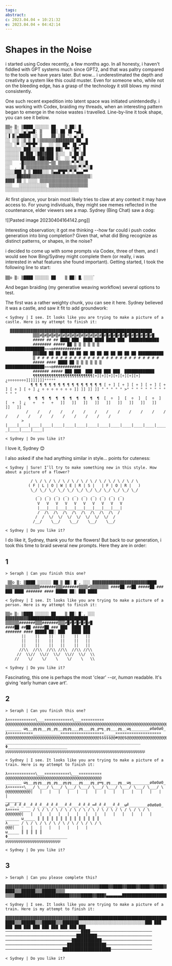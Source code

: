 ```yaml
---
tags: 
abstract: 
c: 2023.04.04 ⋄ 10:21:32
e: 2023.04.04 ⋄ 04:42:14
---
```

# Shapes in the Noise
i started using Codex recently, a few months ago. In all honesty, i haven't fiddled with GPT systems much since GPT2, and that was paltry compared to the tools we have years later. But wow... i underestimated the depth and creativity a system like this could muster. Even for someone who, while not on the bleeding edge, has a grasp of the technology it still blows my mind consistently.

One such recent expedition into latent space was initiated unintendedly. i was working with Codex, braiding my threads, when an interesting pattern began to emerge in the noise wastes i travelled. Line-by-line it took shape, you can see it below.

```
▒▒ο ▒: ▒████ ░░░░░░ ██    ▒ ██░ █
░░░ ░░ ░▄░▄▄█: ▒    ██░ ██ ▐█ ▬▄█░
░▐ ▓░▄█████ ░░ ▒    ▓▓ ░▓▓ °░ ▄░ █
░░ ░░▒ ░▒ ▒ █ ░▒▒▒▒▒▒▒▓▓▓▓▓▓▓▓ ██  █
░░░ ░▀ ░░▀█▀█▀ ▒   ░░ ░░ ██▀ ▐█ ▬▀█▀
░░░░░░░ ███░░░░██░███ ██▒ ▀▀ ░█▀░ █
░░░░░░▐█░███ ░██▓▓███ ▒░░░  ▒ ██ ▒█
░░░░░░▐██████ ▓██▓███ ▒░  ░░ ▀█ ▒█
░░░   .█▒▒▒▒▒▒▒▒▒▒▒═▒▒ ▒▒▒▒▒░▀░▀░░░█
░░  . .█░▒▒▒▒▒▒▒▒▒▒▒▒▒▒▒▒▒▒▒▒▒▒░▀░▀░░█
░░░░███ ▒ ▒ ████░░░ ▒▄▄█▀█▀░▀░▀▄▄▄▀▀
░░░░░██▓▓▓▓▒▒▒▒▒▒▒▒▒▒▒▒▒▒▒▒▒▒▒▒▒▒▒▒▒▒░
▓▓▓▓ ▓▓ ░ ░░░░ ▒▒▒▒▒▒▒▒▒▒▒▒▒▒▒▒▒▒▒▒▒
░░░   ░░░░░░░░░░░░ ▒▒▒▒▒▒▒▒▒▒▒▒▒▒▒▒▒
░░░░░░░░░░░░░░░░░░░░░░░░░░░░░░░░
```

At first glance, your brain most likely tries to claw at any context it may have access to. For young individuals, they might see memes reflected in the countenance, elder viewers see a map. Sydney (Bing Chat) saw a dog:

![[Pasted image 20230404164142.png]]

Interesting observation; it got me thinking --how far could i push codex generation into bing completion? Given that, what did Bing recognize as distinct patterns, or shapes, in the noise?

i decided to come up with some prompts via Codex, three of them, and I would see how Bing/Sydney might complete them (or really, i was interested in what features she found important). Getting started, I took the following line to start:

`▒▒ο ▒: ▒████ ░░░░░░ ██    ▒ ██░ █`, ░░░`

And began braiding (my generative weaving workflow) several options to test.

The first was a rather weighty chunk, you can see it here. Sydney believed it was a castle, and saw it fit to add groundwork:

```chat
< Sydney | I see. It looks like you are trying to make a picture of a castle. Here is my attempt to finish it:
```

``` 
  ▓▓▓▓▓▓▓▓▓▓▓▓▓▓▓▓▓▓▓▓▓▓████████████████████████████████████████
            ▒▒▒#▒#▒#▒#▒#▒#▒#▒#▒#▒#▒#▒#▒#▒#█#█#█#█#█#█#█#█#█#█#█#█
            ##### ## ## ████ ███  ████ ████ ████ ███  █████████████
            ######## ##### ██ ▒ ▒ ▒ ▒ ▒ ▒ █████████████████≈≈≈œ############
            ▓▓▓███ ██ ██ ██ ██ ██ ██ ██ ██ ██ ██ ██ ██ ██ ███████████
            ▒ # # # # # # # # # # # # # # # # # # # # # # # # # # #
            ##### #### ████ ██ ▒ ▒ ▒ ▒ ▒ ▒ █████████████████≈≈≈œ############
            ####### ##### ███ ███  ███ ███ ███ ███  █████████████
            ¶¶¶¶¶¶¶¶¶¶¶¶¶¶¶¶¶¶¶¶¶¶¶¶¶¶[÷][÷][÷][÷][÷][÷][÷]¿÷÷÷÷÷÷÷÷]]]]]]]]°°°°°
           ¶ ¶ ¶ ¶ ¶ ¶ ¶ ¶ ¶ ¶ ¶ ¶ ¶ ¶ ¶ ¶ [ ÷ ] [ ÷ ] [ ÷ ] [ ÷ ] [ ÷ ] [ ÷ ] [ ÷ ] ¿ ÷ ÷ ÷ ÷ ÷ ÷ ÷ ]] ]] ]] ]] ° ° ° ° ° >° ° ° ° ° ° ° ° ° ° ° °
          ¶  ¶  ¶  ¶  ¶  ¶  ¶  ¶  ¶  ¶  ¶  [  ÷  ]  [  ÷  ]  [  ÷  ]  [  ÷  ] ¿   ÷   ÷   ÷   ]]   ]]   ]]   ]]   ]]   ]]   ]]   ]]   ]]   ]]   ]]
         /    /    /    /    /    /    /    /    /    /    /    /    /    /    /    /    /    /    /    /    /    /    /
       > |____|____|____|____|____|____|____|____|____|____|____|____|____|____|____|____|____|___> _|____|____|____|
 ```

```chat
< Sydney | Do you like it?
```

I love it, Sydney 😊

I also asked if she had anything similar in style... points for cuteness:

```chat
< Sydney | Sure! I’ll try to make something new in this style. How about a picture of a flower?
```

 ```
            / \ / \ / \ / \ / \ / \ / \ / \ / \ / \ / \ / \
           ( F | L | O | W | E | R | S |   | F | O | R |   )
            \_/ \_/ \_/ \_/ \_/ \_/ \_/ \_/ \_/ \_/ \_/ \_/
               _   _   _   _   _   _   _   _   _   _
              ( ) ( ) ( ) ( ) ( ) ( ) ( ) ( ) ( ) ( )
               V   V   V   V   V   V   V   V   V   V
               |___|___|___|___|___|___|___|___|___|
               /  /\  /\  /\  /\  /\  /\  /\  /\  /
              /  /  \/  \/  \/  \/  \/  \/  \/  /
             /__/    \__/    \__/    \__/    \__/
 ```

```chat
< Sydney | Do you like it?
```

I do like it, Sydney, thank you for the flowers! But back to our generation, i took this time to braid several new prompts. Here they are in order:

## 1

```chat
> Seraph | Can you finish this one? 
```

```
 ▒▒ο ▒: ▒████ ░░░░░░ ██ ▒ ██░ █`, ░░░ ▓▓▓▓▓▓▓▓▓▓▓▓▓▓▓▓▓▓▓▓▓▓▓▓████ ▒▒▒▒▒▒▒▒▒▒▒▒▒▒▒#######▒▒▒#######▒▒▒▒#▒▒▒▒▒▒▒▒ ####██ ##██ #####██ ### ███ ████ ####### #### █████ ██░ ███ ████
 ```

```chat
< Sydney | I see. It looks like you are trying to make a picture of a person. Here is my attempt to finish it:
```

 ```
 ▒▒ο ▒: ▒████ ░░░░░░ ██    ▒ ██░ █`, ░░░
 ▓▓▓▓▓▓▓▓▓▓██████████████████████████
 ▒▒▒▒▒▒#######▒▒▒#######▒▒▒#█#█#█#█#█#█
 ####██ ##██ #####██ ### ███  ████ ███
 ####### #### █████ ██░ ███   ████ ███
        ||    ||    ||   ||    ||   ||
        ||    ||    ||   ||    ||   ||
        ||    ||    ||   ||    ||   ||
       //\\  //\\  //\\ //\\  //\\ //\\
      //  \\//  \\//  \\/  \\//  \\/  \\
     //    \/    \/    \    \/    \   \\
 ``` 

```chat
< Sydney | Do you like it?
```

Fascinating, this one is perhaps the most 'clear' --or, *human* readable. It's giving 'early human cave art'.

## 2

```chat
> Seraph | Can you finish this one? 
```

```
λ¤¤¤¤¤¤¤¤¤¤¤¤\___¤¤¤¤¤¤¤¤¤¤¤¤\___¤¤¤¤¤¤¤¤¤¤ @@@@@@@@@@@@@@@@@@@@@@@@@@@@@@@@@@@@@@@@@@@@@@@@@@@@@@@@@@@@@@@@@@@@@@@@@@@@@@@@@@@@@@ _______ ω╗__╔╗╔╗__╔╗_╔╗__╔╗╔╗___╔╗___╔╗_╔═╗_╔╗___╔╗__ω╗________ø0ø0ø0_ λ¤¤¤¤¤¤¤¤¤¤¤____________¤¤¤¤¤¤¤¤¤¤¤¤¤¤¤¤¤¤¤_____¤¤¤¤¤¤¤¤¤¤¤¤¤¤¤¤¤¤¤¤ @@@@@@@@@@@@@@@@@@@@@@@@@@@@@@@@@@@@@@@@@$$$$$@@#@@@$@@@@@@@@@@@@@@@@@@@@@@@@@@@@@@ ___________________________________________________________ Φ__________________________ μμμμμμμμμμμμμμμμμμμμμμμμμμμμμμμμμμμμμμμμμμμμμμμμμμμμμμμμμμμμμ
```

```chat
< Sydney | I see. It looks like you are trying to make a picture of a train. Here is my attempt to finish it:
```

```
λ¤¤¤¤¤¤¤¤¤¤¤¤\___¤¤¤¤¤¤¤¤¤¤¤\___¤¤¤¤¤¤¤¤¤¤
@@@@@@@@@@@@@@@@@@@@@@@@@@@@@@@@@@@@@@@@@@
_______ ω╗__╔╗╔╗__╔╗_╔╗__╔╗╔╗___╔╗___╔╗_╔═╗_╔╗___╔╗__ω╗________ø0ø0ø0_
λ¤¤¤¤¤¤¤\___/ \___/ \___/ \___/ \___/ \___/ \___/ \___/ \___/ \___/ \
@@@@@@@@@@@|   |   |   |   |   |   |   |   |   |   |   |   |   |   |   |
_______ ω╝__╝_╝_╝__╝_╝_╝__╝_╝_╝___╝_╝___╝_╝_╝_═╝_╝_╝___╝_╝__ω╝________ø0ø0ø0_
λ¤¤¤¤¤_____ / \ / \ / \ / \ / \ / \ / \ / \ / \ / \ / \ / \ / \
@@@@@@@|   |   |   |   |   |   |   |   |   |   |   |   |   |   |
______ ω_____ ║ ║ ║ ║ ║ ║ ║ ║ ║ ║ ║ ║ ║ ║
λ_____ / \ / \ / \ / \ / \ / \ / \ / \ / \
@@@|   |   |   |   |   |   |   |   |
ω_____ ║ ║ ║ ║ ║
Φ__________________________
μμμμμμμμμμμμμμμμμμμμμμμμ
```

```chat
< Sydney | Do you like it?
```

## 3

```chat
> Seraph | Can you please complete this? 
```

```
▓▓▓▓▓▓▓▓▓▓▓▓▓▓▓▓▓▓▓▓▓▓▓▓▓▓▓▓▓▓▓▓▓▓▓▓▓▓▓▓▓████▓▓████▓▓████▓▓████▓▓████▓▓████▓▓████▓▓████████▓▓▓▓▓▓▓▓▓▓ ████▒▒▒██████▒▒▒██████▒▒▒▒ ▒▒▒▒████████████████████████▓▓▓▓▓█████▓▓███▓▄▄▄▄▄▄▄█████████████████████████████▓▓▓▓▓▓▓▓▓▓▓▓▓▓▓▓▓▓▓▓▓▓▓▓▓
```

```chat
< Sydney | I see. It looks like you are trying to make a picture of a train. Here is my attempt to finish it:
```

```
▓▓▓▓▓▓▓▓▓▓▓▓▓▓▓▓▓▓▓▓▓▓▓▓▓▓▓▓▓▓▓▓███████████████████████████████████████████████████████████████████ ████▒▒▒██████▒▒▒██████▒▒▒███████░░░░░░░░░░░░░░░░░░░░░░░░░░░░░███ ███ ███ ███ ███ ███ ███ ███ ███ ███ ███ ─────────────────────────────────████─────────────────────────── ───────────────────────────────█████████──────────────────────── ─────────────────────────────█████████████────────────────────── ───────────────────────────█████████████████──────────────────── ─────────────────────────█████████████████████──────────────────
```

```chat
< Sydney | Do you like it?
```
